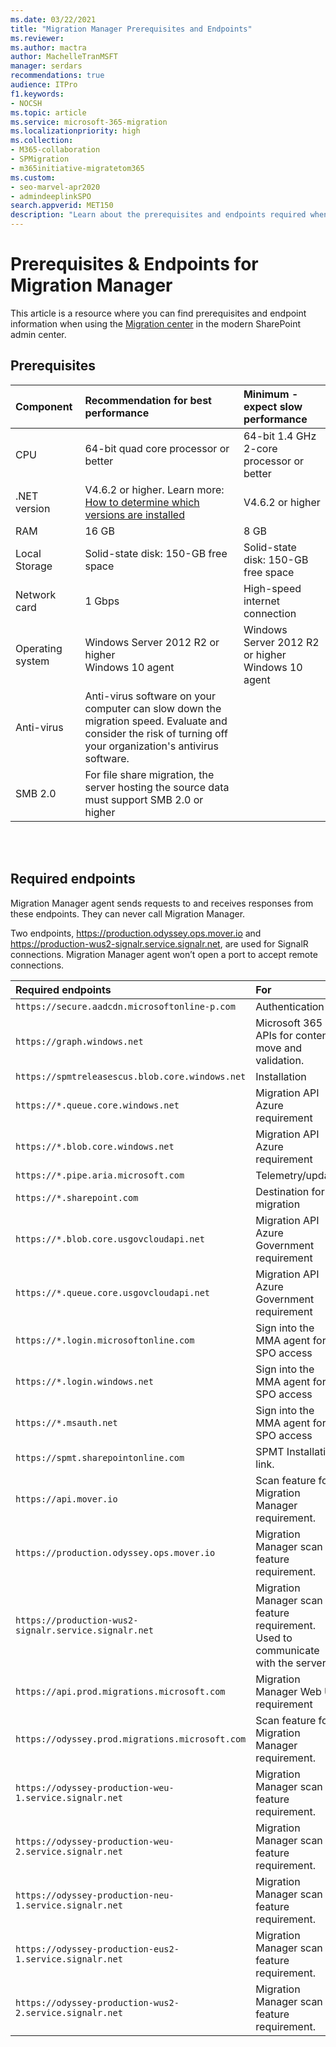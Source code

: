 ```yaml
---
ms.date: 03/22/2021
title: "Migration Manager Prerequisites and Endpoints"
ms.reviewer: 
ms.author: mactra
author: MachelleTranMSFT
manager: serdars
recommendations: true
audience: ITPro
f1.keywords:
- NOCSH
ms.topic: article
ms.service: microsoft-365-migration
ms.localizationpriority: high
ms.collection: 
- M365-collaboration
- SPMigration
- m365initiative-migratetom365
ms.custom:
- seo-marvel-apr2020
- admindeeplinkSPO
search.appverid: MET150
description: "Learn about the prerequisites and endpoints required when using Migration Manager in the modern SharePoint Admin Center."
---
```

# Prerequisites & Endpoints for Migration Manager

This article is a resource where you can find prerequisites and endpoint information when using the <a href="https://go.microsoft.com/fwlink/?linkid=2185075" target="_blank">Migration center</a> in the modern SharePoint admin center.


## Prerequisites

| Component | Recommendation for best performance | Minimum - expect slow performance |
|:-----|:------|:-----|
|CPU|64-bit quad core processor or better|64-bit 1.4 GHz 2-core processor or better|
|.NET version|V4.6.2 or higher. Learn more: [How to determine which versions are installed](/dotnet/framework/migration-guide/how-to-determine-which-versions-are-installed)|V4.6.2 or higher|
|RAM|16 GB|8 GB|
|Local Storage|Solid-state disk: 150-GB free space|Solid-state disk: 150-GB free space|
|Network card|1 Gbps|High-speed internet connection|
|Operating system|Windows Server 2012 R2 or higher <br/>Windows 10 agent|Windows Server 2012 R2 or higher <br/>Windows 10 agent|
|Anti-virus|Anti-virus software on your computer can slow down the migration speed. Evaluate and consider the risk of turning off your organization's antivirus software. |
|SMB 2.0|For file share migration, the server hosting the source data must support SMB 2.0 or higher


<br/><br/>

## Required endpoints

Migration Manager agent sends requests to and receives responses from these endpoints.  They can never call Migration Manager.

Two endpoints, https://production.odyssey.ops.mover.io and https://production-wus2-signalr.service.signalr.net, are used for SignalR connections. Migration Manager agent won’t open a port to accept remote connections.


| Required endpoints | For |
|:-----|:-----|
|`https://secure.aadcdn.microsoftonline-p.com`|Authentication|
|`https://graph.windows.net`|Microsoft 365 APIs for content move and validation.|
|`https://spmtreleasescus.blob.core.windows.net`|Installation|
|`https://*.queue.core.windows.net`|Migration API Azure requirement|
|`https://*.blob.core.windows.net`|Migration API Azure requirement|
|`https://*.pipe.aria.microsoft.com`|Telemetry/update|
|`https://*.sharepoint.com`|Destination for migration|
|`https://*.blob.core.usgovcloudapi.net`|Migration API Azure Government requirement|
|`https://*.queue.core.usgovcloudapi.net`|Migration API Azure Government requirement|
|`https://*.login.microsoftonline.com`|Sign into the MMA agent for SPO access|
|`https://*.login.windows.net`|Sign into the MMA agent for SPO access|
|`https://*.msauth.net`|Sign into the MMA agent for SPO access|
|`https://spmt.sharepointonline.com`|SPMT Installation link.
|`https://api.mover.io`|Scan feature for Migration Manager requirement.|
|`https://production.odyssey.ops.mover.io`|Migration Manager scan feature requirement.|
|`https://production-wus2-signalr.service.signalr.net`|Migration Manager scan feature requirement. Used to communicate with the server.|
|`https://api.prod.migrations.microsoft.com`|Migration Manager Web UI requirement|
|`https://odyssey.prod.migrations.microsoft.com`|Scan feature for Migration Manager requirement.|
|`https://odyssey-production-weu-1.service.signalr.net`|Migration Manager scan feature requirement.|
|`https://odyssey-production-weu-2.service.signalr.net`|Migration Manager scan feature requirement.|
|`https://odyssey-production-neu-1.service.signalr.net`|Migration Manager scan feature requirement.|
|`https://odyssey-production-eus2-1.service.signalr.net`|Migration Manager scan feature requirement.|
|`https://odyssey-production-wus2-2.service.signalr.net`|Migration Manager scan feature requirement.|
